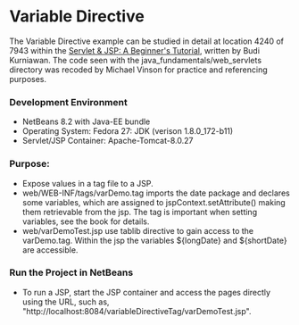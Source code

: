 Variable Directive 
==================

The Variable Directive example can be studied in detail at location 4240 of 7943 within
the [Servlet & JSP: A Beginner's Tutorial](https://brainysoftware.com/9781771970327),
written by Budi Kurniawan. The code seen with the java_fundamentals/web_servlets
directory was recoded by Michael Vinson for practice and referencing purposes.

### Development Environment
* NetBeans 8.2 with Java-EE bundle
* Operating System: Fedora 27: JDK (verison 1.8.0_172-b11)
* Servlet/JSP Container: Apache-Tomcat-8.0.27

### Purpose:
* Expose values in a tag file to a JSP.
* web/WEB-INF/tags/varDemo.tag imports the date package and declares some
  variables, which are assigned to jspContext.setAttribute() making them 
  retrievable from the jsp. The <doBody/> tag is important when setting
  variables, see the book for details.
* web/varDemoTest.jsp use tablib directive to gain access to the varDemo.tag. 
  Within the jsp the variables ${longDate} and ${shortDate} are accessible.

### Run the Project in NetBeans
* To run a JSP, start the JSP container and access the pages directly using the 
  URL, such as, "http://<span></span>localhost:8084/variableDirectiveTag/varDemoTest.jsp".


